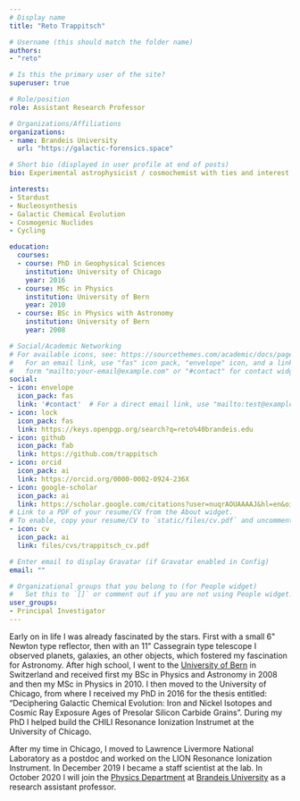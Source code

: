 ```yaml
---
# Display name
title: "Reto Trappitsch"

# Username (this should match the folder name)
authors:
- "reto"

# Is this the primary user of the site?
superuser: true

# Role/position
role: Assistant Research Professor

# Organizations/Affiliations
organizations:
- name: Brandeis University
  url: "https://galactic-forensics.space"

# Short bio (displayed in user profile at end of posts)
bio: Experimental astrophysicist / cosmochemist with ties and interest in code development and numerical modeling.

interests:
- Stardust
- Nucleosynthesis
- Galactic Chemical Evolution
- Cosmogenic Nuclides
- Cycling

education:
  courses:
  - course: PhD in Geophysical Sciences
    institution: University of Chicago
    year: 2016
  - course: MSc in Physics
    institution: University of Bern
    year: 2010
  - course: BSc in Physics with Astronomy
    institution: University of Bern
    year: 2008

# Social/Academic Networking
# For available icons, see: https://sourcethemes.com/academic/docs/page-builder/#icons
#   For an email link, use "fas" icon pack, "envelope" icon, and a link in the
#   form "mailto:your-email@example.com" or "#contact" for contact widget.
social:
- icon: envelope
  icon_pack: fas
  link: '#contact'  # For a direct email link, use "mailto:test@example.org".
- icon: lock
  icon_pack: fas
  link: https://keys.openpgp.org/search?q=reto%40brandeis.edu
- icon: github
  icon_pack: fab
  link: https://github.com/trappitsch
- icon: orcid
  icon_pack: ai
  link: https://orcid.org/0000-0002-0924-236X
- icon: google-scholar
  icon_pack: ai
  link: https://scholar.google.com/citations?user=nuqrAOUAAAAJ&hl=en&oi=ao
# Link to a PDF of your resume/CV from the About widget.
# To enable, copy your resume/CV to `static/files/cv.pdf` and uncomment the lines below.
- icon: cv
  icon_pack: ai
  link: files/cvs/trappitsch_cv.pdf

# Enter email to display Gravatar (if Gravatar enabled in Config)
email: ""

# Organizational groups that you belong to (for People widget)
#   Set this to `[]` or comment out if you are not using People widget.
user_groups:
- Principal Investigator
---
```


Early on in life I was already fascinated by the stars. First with a small 6" Newton type reflector,
then with an 11" Cassegrain type telescope I observed planets, galaxies, an other objects, which fostered my fascination for
Astronomy. After high school, I went to the <a href="https://www.unibe.ch" target="_blank">University of Bern</a>
in Switzerland and received first my BSc in Physics and Astronomy in 2008 and then my 
MSc in Physics in 2010. I then moved to the University of Chicago, from where I received my PhD
in 2016 for the thesis entitled: “Deciphering Galactic Chemical Evolution: Iron and Nickel Isotopes 
and Cosmic Ray Exposure Ages of Presolar Silicon Carbide Grains”. During my PhD I helped build the
CHILI Resonance Ionization Instrumet at the University of Chicago. 

After my time in Chicago, I moved to Lawrence Livermore National Laboratory as a postdoc and worked
on the LION Resonance Ionization Instrument. In December 2019 I became a staff scientist at the lab.
In October 2020 I will join the <a href="https://www.brandeis.edu/physics/index.html" target="_blank">Physics Department</a>
at <a href="https://www.brandeis.edu" target="_blank">Brandeis University</a> as a research assistant professor.
